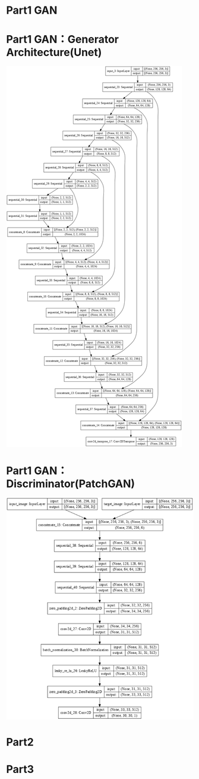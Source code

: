 # Part1 GAN

# Part1 GAN：Generator Architecture(Unet)

 ![](https://github.com/XuchenSun/GAN_with_U-net_generator/blob/main/Generator(Unet).png)
 
 
 
 
 
# Part1 GAN：Discriminator(PatchGAN)
 ![](https://github.com/XuchenSun/GAN_with_U-net_generator/blob/main/Discriminator.png)



# Part2
# Part3
